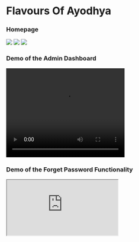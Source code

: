 <h1>Flavours Of Ayodhya</h1>
<h3>Homepage</h3>
<img src="https://github.com/Akshat4756/Online_Food_Application/assets/100028672/5acf6f0c-5b42-464e-88eb-de0d47381e24"/>
<img src="https://github.com/Akshat4756/Online_Food_Application/assets/100028672/e7dcc922-8396-4580-bf3e-90527db5529b"/>
<img src="https://github.com/Akshat4756/Online_Food_Application/assets/100028672/620d2fb9-ba95-4354-9b79-23b2a6f6eaf7"/>

<h3>Demo of the Admin Dashboard</h3>
<video width="320" height="240" controls>
  <source src="https://github.com/Akshat4756/Online_Food_Application/assets/100028672/67267c98-f22b-4a49-a0cf-508965b0b2d6">
</video>


<h3>Demo of the Forget Password Functionality</h3>
<iframe 
src="https://github.com/Akshat4756/Online_Food_Application/assets/100028672/d0022b62-d412-4afa-ae44-74f49f8b2421">
</iframe>



